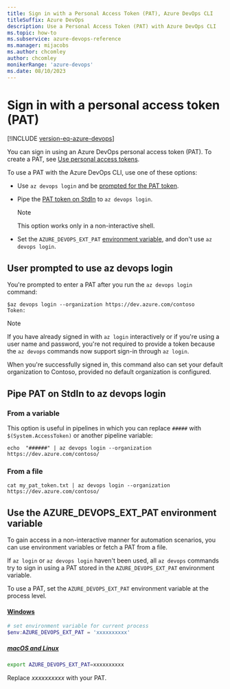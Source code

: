 ```yaml
---
title: Sign in with a Personal Access Token (PAT), Azure DevOps CLI 
titleSuffix: Azure DevOps 
description: Use a Personal Access Token (PAT) with Azure DevOps CLI 
ms.topic: how-to
ms.subservice: azure-devops-reference
ms.manager: mijacobs 
ms.author: chcomley  
author: chcomley
monikerRange: 'azure-devops'
ms.date: 08/10/2023
---
```


# Sign in with a personal access token (PAT)

[!INCLUDE [version-eq-azure-devops](../includes/version-eq-azure-devops.md)] 

You can sign in using an Azure DevOps personal access token (PAT). To create a PAT, see [Use personal access tokens](../organizations/accounts/use-personal-access-tokens-to-authenticate.md#create-a-pat).

To use a PAT with the Azure DevOps CLI, use one of these options:

* Use `az devops login` and be [prompted for the PAT token](#userprompt).
* Pipe the [PAT token on StdIn](#PipePATonStdIn) to `az devops login`. 

  > [!NOTE]
  > This option works only in a non-interactive shell.

* Set the `AZURE_DEVOPS_EXT_PAT` [environment variable](#EnvironmentVariable), and don't use `az devops login`.

## <a name="userprompt" />User prompted to use az devops login

You're prompted to enter a PAT after you run the `az devops login` command:

```azurecli
$az devops login --organization https://dev.azure.com/contoso
Token:
```

> [!NOTE]   
> If you have already signed in with `az login` interactively or if you're using a user name and password, you're not required to provide a token because the `az devops` commands now support sign-in through `az login`. 

When you're successfully signed in, this command also can set your default organization to Contoso, provided no default organization is configured.

## <a name="PipePATonStdIn"/>Pipe PAT on StdIn to az devops login

### From a variable

This option is useful in pipelines in which you can replace `#####` with `$(System.AccessToken)` or another pipeline variable:

```azurecli
echo  "######" | az devops login --organization https://dev.azure.com/contoso/
```

### From a file

```azurecli
cat my_pat_token.txt | az devops login --organization https://dev.azure.com/contoso/
```

## <a name="EnvironmentVariable"/>Use the AZURE_DEVOPS_EXT_PAT environment variable 

To gain access in a non-interactive manner for automation scenarios, you can use environment variables or fetch a PAT from a file. 

If `az login` or `az devops login` haven't been used, all `az devops` commands try to sign in using a PAT stored in the `AZURE_DEVOPS_EXT_PAT` environment variable.

To use a PAT, set the `AZURE_DEVOPS_EXT_PAT` environment variable at the process level.

#### [Windows](#tab/windows)


```powershell
# set environment variable for current process
$env:AZURE_DEVOPS_EXT_PAT = 'xxxxxxxxxx'
```

##### [macOS and Linux](#tab/unix)


```bash
export AZURE_DEVOPS_EXT_PAT=xxxxxxxxxx
```

Replace *xxxxxxxxxx* with your PAT.

